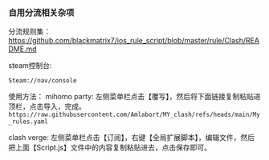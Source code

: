 ### 自用分流相关杂项

分流规则集：https://github.com/blackmatrix7/ios_rule_script/blob/master/rule/Clash/README.md

steam控制台:
```
Steam://nav/console
```
使用方法：
mihomo party: 左侧菜单栏点击【覆写】，然后将下面链接复制粘贴进顶栏，点击导入，完成。`https://raw.githubusercontent.com/Amlabort/MY_clash/refs/heads/main/My_rules.yaml`

clash verge:  左侧菜单栏点击【订阅】，右键【全局扩展脚本】，编辑文件，然后把上面【Script.js】文件中的内容复制粘贴进去，点击保存即可。

